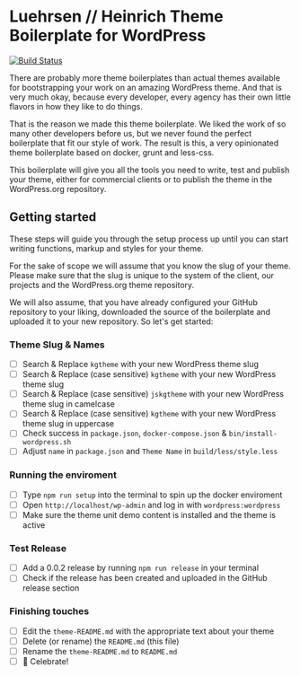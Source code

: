 # Luehrsen // Heinrich Theme Boilerplate for WordPress

[![Build Status](https://travis-ci.com/luehrsenheinrich/wp-theme-boilerplate.svg?branch=master)](https://travis-ci.com/luehrsenheinrich/wp-theme-boilerplate)

There are probably more theme boilerplates than actual themes available for
bootstrapping your work on an amazing WordPress theme. And that is very much
okay, because every developer, every agency has their own little flavors in how
they like to do things.

That is the reason we made this theme boilerplate. We liked the work of so many
other developers before us, but we never found the perfect boilerplate that fit
our style of work. The result is this, a very opinionated theme boilerplate
based on docker, grunt and less-css.

This boilerplate will give you all the tools you need to write, test and publish
your theme, either for commercial clients or to publish the theme in the
WordPress.org repository.


## Getting started

These steps will guide you through the setup process up until you can start
writing functions, markup and styles for your theme.

For the sake of scope we will assume that you know the slug of your theme.
Please make sure that the slug is unique to the system of the client, our
projects and the WordPress.org theme repository.

We will also assume, that you have already configured your GitHub repository to
your liking, downloaded the source of the boilerplate and uploaded it to your
new repository. So let's get started:

### Theme Slug & Names

- [ ] Search & Replace `kgtheme` with your new WordPress theme slug
- [ ] Search & Replace (case sensitive) `kgtheme` with your new WordPress theme slug
- [ ] Search & Replace (case sensitive) `jskgtheme` with your new WordPress theme slug in camelcase
- [ ] Search & Replace (case sensitive) `kgtheme` with your new WordPress theme slug in uppercase
- [ ] Check success in `package.json`, `docker-compose.json` & `bin/install-wordpress.sh`
- [ ] Adjust `name` in `package.json` and `Theme Name` in `build/less/style.less`

### Running the enviroment

- [ ] Type `npm run setup` into the terminal to spin up the docker enviroment
- [ ] Open `http://localhost/wp-admin` and log in with `wordpress:wordpress`
- [ ] Make sure the theme unit demo content is installed and the theme is active

### Test Release

- [ ] Add a 0.0.2 release by running `npm run release` in your terminal
- [ ] Check if the release has been created and uploaded in the GitHub release section

### Finishing touches

- [ ] Edit the `theme-README.md` with the appropriate text about your theme
- [ ] Delete (or rename) the `README.md` (this file)
- [ ] Rename the `theme-README.md` to `README.md`
- [ ] 🎉  Celebrate!
